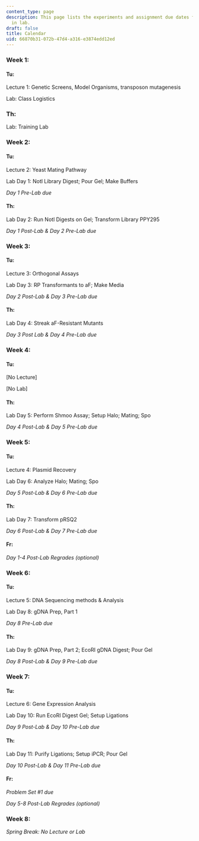 ```yaml
---
content_type: page
description: This page lists the experiments and assignment due dates for each day
  in lab.
draft: false
title: Calendar
uid: 66870b31-072b-47d4-a316-e3874edd12ed
---
```

### Week 1:

#### Tu:

Lecture 1: Genetic Screens, Model Organisms, transposon mutagenesis

Lab: Class Logistics

### Th:

Lab: Training Lab

### Week 2:

#### Tu:

Lecture 2: Yeast Mating Pathway

Lab Day 1: Notl Library Digest; Pour Gel; Make Buffers

*Day 1 Pre-Lab due*

#### Th:

Lab Day 2: Run Notl Digests on Gel; Transform Library PPY295

*Day 1 Post-Lab & Day 2 Pre-Lab due*

### Week 3:

#### Tu:

Lecture 3: Orthogonal Assays

Lab Day 3: RP Transformants to aF; Make Media

*Day 2 Post-Lab & Day 3 Pre-Lab due*

#### Th:

Lab Day 4: Streak aF-Resistant Mutants

*Day 3 Post Lab & Day 4 Pre-Lab due*

### Week 4:

#### Tu:

\[No Lecture\]

\[No Lab\]

#### Th:

Lab Day 5: Perform Shmoo Assay; Setup Halo; Mating; Spo

*Day 4 Post-Lab & Day 5 Pre-Lab due*

### Week 5:

#### Tu:

Lecture 4: Plasmid Recovery

Lab Day 6: Analyze Halo; Mating; Spo

*Day 5 Post-Lab & Day 6 Pre-Lab due*

#### Th:

Lab Day 7: Transform pRSQ2

*Day 6 Post-Lab & Day 7 Pre-Lab due*

#### Fr:

*Day 1-4 Post-Lab Regrades (optional)*

### Week 6:

#### Tu:

Lecture 5: DNA Sequencing methods & Analysis

Lab Day 8: gDNA Prep, Part 1 

*Day 8 Pre-Lab due*

#### Th:

Lab Day 9: gDNA Prep, Part 2; EcoRI gDNA Digest; Pour Gel

*Day 8 Post-Lab & Day 9 Pre-Lab due*

### Week 7:

#### Tu:

Lecture 6: Gene Expression Analysis

Lab Day 10: Run EcoRI Digest Gel; Setup Ligations

*Day 9 Post-Lab & Day 10 Pre-Lab due*

#### Th:

Lab Day 11: Purify Ligations; Setup iPCR; Pour Gel

*Day 10 Post-Lab & Day 11 Pre-Lab due*

#### Fr:

*Problem Set #1 due*

*Day 5-8 Post-Lab Regrades (optional)*

### Week 8:

*Spring Break: No Lecture or Lab*